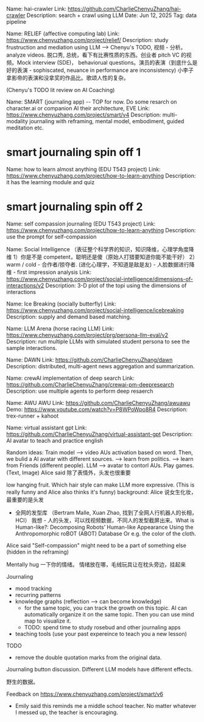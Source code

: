 Name: hai-crawler
Link: https://github.com/CharlieChenyuZhang/hai-crawler
Description: search + crawl using LLM
Date: Jun 12, 2025
Tag: data pipeline

Name: RELIEF (affective computing lab)
Link: https://www.chenyuzhang.com/project/relief/
Description: study frustruction and mediation using LLM
--> Chenyu's TODO, 视频 - 分析。analyze videos. 脱口秀, 总统，看下有比赛性质的东西。创业者 pitch VC 的视频。Mock interview (SDE)， behaviorual questions。演员的表演（到底什么是好的表演 - sophiscated, neuance in performance are inconsistency) 小李子拿影帝的表演和没拿奖的作品比。歌颂人性的复杂。

(Chenyu's TODO lit review on AI Coaching)

Name: SMART (journaling app) -- TOP for now. Do some resarch on character.ai or companion AI their architecture, EVE
Link: https://www.chenyuzhang.com/project/smart/v4
Description: multi-modality journaling with reframing, mental model, embodiment, guided meditation etc.

# smart journaling spin off 1

Name: how to learn almost anything (EDU T543 project)
Link: https://www.chenyuzhang.com/project/how-to-learn-anything
Description: it has the learning module and quiz

# smart journaling spin off 2

Name: self compassion journaling (EDU T543 project)
Link: https://www.chenyuzhang.com/project/how-to-learn-anything
Description: use the prompt for self-compassion

Name: Social Intelligence （表征整个科学界的知识，知识降维，心理学角度降维 1）你是不是 competent，聪明还是傻（原始人打猎要知道你能不能干好） 2）warm / cold - 合作者/掠夺者. (进化心理学，不知道是敌是友) - 人脸数据进行降维 - first impression analysis
Link: https://www.chenyuzhang.com/project/social-intelligence/dimensions-of-interactions/v2
Description: 3-D plot of the topi using the dimensions of interactions

Name: Ice Breaking (socially butterfly)
Link: https://www.chenyuzhang.com/project/social-intelligence/icebreaking
Description: supply and demand based matching.

Name: LLM Arena (horse racing LLM)
Link: https://www.chenyuzhang.com/project/prg/persona-llm-eval/v2
Description: run multiple LLMs with simulated student persona to see the sample interactions.

Name: DAWN
Link: https://github.com/CharlieChenyuZhang/dawn
Description: distributed, multi-agent news aggregation and summarization.

Name: crewAI implementation of deep search
Link: https://github.com/CharlieChenyuZhang/crewai-pm-deepresearch
Description: use multiple agents to perform deep resaerch

Name: AWU AWU
Link: https://github.com/CharlieChenyuZhang/awuawu
Demo: https://www.youtube.com/watch?v=P8WPoWpo8R4
Description: trex-runner + kahoot

Name: virtual assistant gpt
Link: https://github.com/CharlieChenyuZhang/virtual-assistant-gpt
Description: AI avatar to teach and practice english

Random ideas:
Train model --> video AUs activation based on word.
Then, we bulid a AI avatar with different sources.
--> learn from politics.
--> learn from Friends (different people).
LLM --> avatar to contorl AUs.
Play games. (Text, Image)
Alice said 除了表情外，头发也很重要

low hanging fruit. Which hair style can make LLM more expressive. (This is really funny and Alice also thinks it's funny)
background: Alice 说女生化妆，最重要的是头发

- 全网的发型库 （Bertram Malle, Xuan Zhao, 找到了全网人行机器人的长相， HCI）
  我想 - 人的头发，可以找视频数据，不同人的发型截屏出来。What is Human-like?: Decomposing Robots’ Human-like Appearance Using the Anthropomorphic roBOT (ABOT) Database
  Or e.g. the color of the cloth.

Alice said
"Self-compassion" might need to be a part of something else (hidden in the reframing)

Mentally hug 一下你的情绪。
情绪放在哪，毛绒玩具让在枕头旁边，挂起来

Journaling

- mood tracking
- recurring patterns
- knowledge graphs (reflection --> can become knowledge)
  - for the same topic, you can track the growth on this topic. AI can automatically organize it on the same topic. Then you can use mind map to visualize it.
  - TODO: spend time to study rosebud and other journaling apps
- teaching tools (use your past expereince to teach you a new lesson)

TODO

- remove the double quotation marks from the original data.

Journaling button discussion.
Different LLM models have different effects.

野生的数据。

Feedback on https://www.chenyuzhang.com/project/smart/v6

- Emily said this reminds me a middle school teacher. No matter whatever I messed up, the teacher is encouraging.
